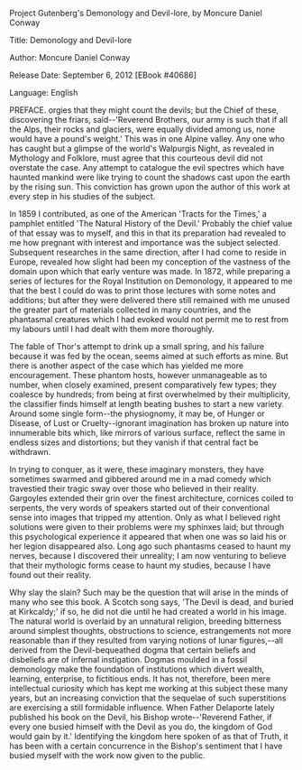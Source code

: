 ﻿
Project Gutenberg's Demonology and Devil-lore, by Moncure Daniel Conway

Title: Demonology and Devil-lore

Author: Moncure Daniel Conway

Release Date: September 6, 2012 [EBook #40686]

Language: English


PREFACE.
orgies that they might count the devils; but the Chief of these,
discovering the friars, said--'Reverend Brothers, our army is such
that if all the Alps, their rocks and glaciers, were equally divided
among us, none would have a pound's weight.' This was in one Alpine
valley. Any one who has caught but a glimpse of the world's Walpurgis
Night, as revealed in Mythology and Folklore, must agree that this
courteous devil did not overstate the case. Any attempt to catalogue
the evil spectres which have haunted mankind were like trying to count
the shadows cast upon the earth by the rising sun. This conviction
has grown upon the author of this work at every step in his studies
of the subject.

In 1859 I contributed, as one of the American 'Tracts for the Times,'
a pamphlet entitled 'The Natural History of the Devil.' Probably
the chief value of that essay was to myself, and this in that
its preparation had revealed to me how pregnant with interest and
importance was the subject selected. Subsequent researches in the
same direction, after I had come to reside in Europe, revealed how
slight had been my conception of the vastness of the domain upon which
that early venture was made. In 1872, while preparing a series of
lectures for the Royal Institution on Demonology, it appeared to me
that the best I could do was to print those lectures with some notes
and additions; but after they were delivered there still remained with
me unused the greater part of materials collected in many countries,
and the phantasmal creatures which I had evoked would not permit me
to rest from my labours until I had dealt with them more thoroughly.

The fable of Thor's attempt to drink up a small spring, and his
failure because it was fed by the ocean, seems aimed at such efforts
as mine. But there is another aspect of the case which has yielded
me more encouragement. These phantom hosts, however unmanageable as
to number, when closely examined, present comparatively few types;
they coalesce by hundreds; from being at first overwhelmed by their
multiplicity, the classifier finds himself at length beating bushes to
start a new variety. Around some single form--the physiognomy, it may
be, of Hunger or Disease, of Lust or Cruelty--ignorant imagination
has broken up nature into innumerable bits which, like mirrors of
various surface, reflect the same in endless sizes and distortions;
but they vanish if that central fact be withdrawn.

In trying to conquer, as it were, these imaginary monsters, they
have sometimes swarmed and gibbered around me in a mad comedy
which travestied their tragic sway over those who believed in their
reality. Gargoyles extended their grin over the finest architecture,
cornices coiled to serpents, the very words of speakers started out of
their conventional sense into images that tripped my attention. Only
as what I believed right solutions were given to their problems were
my sphinxes laid; but through this psychological experience it appeared
that when one was so laid his or her legion disappeared also. Long ago
such phantasms ceased to haunt my nerves, because I discovered their
unreality; I am now venturing to believe that their mythologic forms
cease to haunt my studies, because I have found out their reality.

Why slay the slain? Such may be the question that will arise in the
minds of many who see this book. A Scotch song says, 'The Devil is
dead, and buried at Kirkcaldy;' if so, he did not die until he had
created a world in his image. The natural world is overlaid by an
unnatural religion, breeding bitterness around simplest thoughts,
obstructions to science, estrangements not more reasonable than if
they resulted from varying notions of lunar figures,--all derived from
the Devil-bequeathed dogma that certain beliefs and disbeliefs are of
infernal instigation. Dogmas moulded in a fossil demonology make the
foundation of institutions which divert wealth, learning, enterprise,
to fictitious ends. It has not, therefore, been mere intellectual
curiosity which has kept me working at this subject these many years,
but an increasing conviction that the sequelae of such superstitions are
exercising a still formidable influence. When Father Delaporte lately
published his book on the Devil, his Bishop wrote--'Reverend Father, if
every one busied himself with the Devil as you do, the kingdom of God
would gain by it.' Identifying the kingdom here spoken of as that of
Truth, it has been with a certain concurrence in the Bishop's sentiment
that I have busied myself with the work now given to the public.






